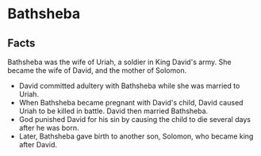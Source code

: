 # Bathsheba

## Facts

Bathsheba was the wife of Uriah, a soldier in King David's army. She became the wife of David, and the mother of Solomon.

* David committed adultery with Bathsheba while she was married to Uriah.
* When Bathsheba became pregnant with David's child, David caused Uriah to be killed in battle. David then married Bathsheba. 
* God punished David for his sin by causing the child to die several days after he was born.
* Later, Bathsheba gave birth to another son, Solomon, who became king after David.